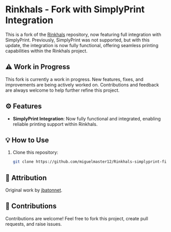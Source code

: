 # Rinkhals - Fork with SimplyPrint Integration

This is a fork of the [Rinkhals](https://github.com/jbatonnet/Rinkhals) repository, now featuring full integration with SimplyPrint. Previously, SimplyPrint was not supported, but with this update, the integration is now fully functional, offering seamless printing capabilities within the Rinkhals project.

## ⚠️ Work in Progress

This fork is currently a work in progress. New features, fixes, and improvements are being actively worked on. Contributions and feedback are always welcome to help further refine this project.

## ⚙️ Features

- **SimplyPrint Integration**: Now fully functional and integrated, enabling reliable printing support within Rinkhals.

## 💡 How to Use

1. Clone this repository:
    ```bash
    git clone https://github.com/miguelmaster12/Rinkhals-simplyprint-fix.git
    ```

## 📝 Attribution

Original work by [jbatonnet](https://github.com/jbatonnet).

## 💬 Contributions

Contributions are welcome! Feel free to fork this project, create pull requests, and raise issues.
